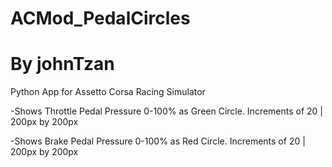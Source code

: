 # ACMod_PedalCircles
# By johnTzan

Python App for Assetto Corsa Racing Simulator

-Shows Throttle Pedal Pressure 0-100% as Green Circle. Increments of 20 | 200px by 200px

-Shows Brake Pedal Pressure 0-100% as Red Circle. Increments of 20 | 200px by 200px
